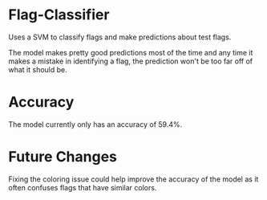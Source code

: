 # Flag-Classifier
Uses a SVM to classify flags and make predictions about test flags.

The model makes pretty good predictions most of the time and any time it makes a mistake in identifying a flag, the prediction won't be too far off of what it should be.

# Accuracy
The model currently only has an accuracy of 59.4%.

# Future Changes
Fixing the coloring issue could help improve the accuracy of the model as it often confuses flags that have similar colors. 
